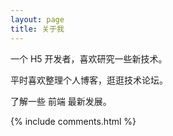 ```yaml
---
layout: page
title: 关于我
---
```


一个 H5 开发者，喜欢研究一些新技术。
<p>
平时喜欢整理个人博客，逛逛技术论坛。
<p>
了解一些 前端 最新发展。
<p>

<p>

<p>


{% include comments.html %}

